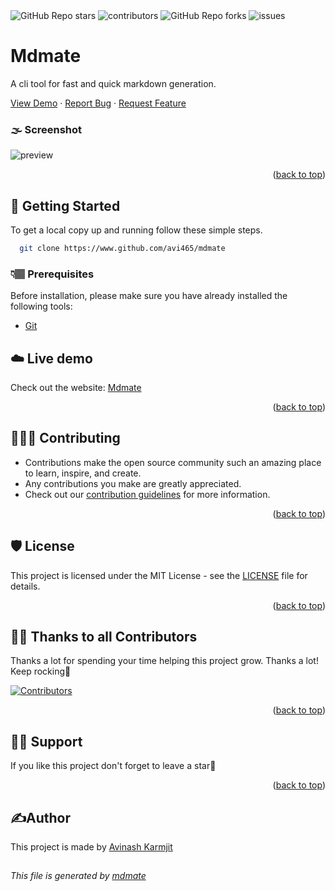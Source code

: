<div align="left">
  <img alt="GitHub Repo stars" src="https://img.shields.io/github/stars/avi465/mdmate?style=flat-square">
  <img alt="contributors" src="https://img.shields.io/github/contributors/avi465/mdmate?style=flat-square">
  <img alt="GitHub Repo forks" src="https://img.shields.io/github/forks/avi465/mdmate?style=flat-square">
  <img alt="issues" src="https://img.shields.io/github/issues/avi465/mdmate?style=flat-square"> </br>
</div>

# Mdmate

A cli tool for fast and quick markdown generation.

<p align="">
  <a href="https://www.github.com/avi465/mdmate/issues/new?assignees=&labels=bug&template=bug_report.md&title=">View Demo</a>
  ·
  <a href="https://www.github.com/avi465/mdmate/issues/new?assignees=&labels=bug&template=bug.yml&title=%5BBUG%5D+%3Cdescription%3E">Report Bug</a>
  ·
  <a href="https://www.github.com/avi465/mdmate/issues/new?assignees=&labels=feature&template=features.yml&title=%5BFEATURE%5D+%3Cdescription%3E">Request Feature</a>
</p>
 
  ### 🌫️ Screenshot

  <img alt="preview" src="https://user-images.githubusercontent.com/63386918/212119058-dee9e9c3-cbd0-48fd-99fe-6ce7dd4a256f.png">
  <!--- ![image](https://github.com/avi465/mdmate/blob/main/img/preview.png) -->

  <p align="right">(<a href="#top">back to top</a>)</p>

## 📜 Getting Started

To get a local copy up and running follow these simple steps.

```bash
  git clone https://www.github.com/avi465/mdmate
```

### 👇🏽 Prerequisites

Before installation, please make sure you have already installed the following tools:

- [Git](https://git-scm.com/downloads)

## ☁️ Live demo

Check out the website: [Mdmate]()

<p align="right">(<a href="#top">back to top</a>)</p>

## 👩🏽‍💻 Contributing

- Contributions make the open source community such an amazing place to learn, inspire, and create.
- Any contributions you make are greatly appreciated.
- Check out our [contribution guidelines](/CONTRIBUTING.md) for more information.

<p align="right">(<a href="#top">back to top</a>)</p>

## 🛡️ License

This project is licensed under the MIT License - see the [LICENSE](LICENSE) file for details.

<p align="right">(<a href="#top">back to top</a>)</p>

## 💪🏽 Thanks to all Contributors

Thanks a lot for spending your time helping this project grow. Thanks a lot! Keep rocking🍻

[![Contributors](https://contrib.rocks/image?repo=avi465/mdmate)](https://www.github.com/avi465/mdmate/graphs/contributors)

<p align="right">(<a href="#top">back to top</a>)</p>

## 🙏🏽 Support

If you like this project don't forget to leave a star🌟

<p align="right">(<a href="#top">back to top</a>)</p>

## ✍️Author

This project is made by [Avinash Karmjit](https://www.github.com/avi465)

## 

###### This file is generated by [mdmate](https://www.github.com/avi465/mdmate)
